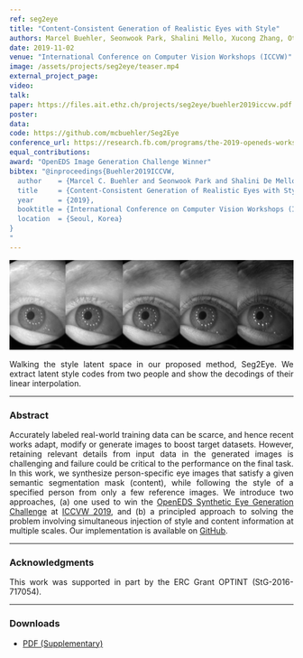 ```yaml
---
ref: seg2eye
title: "Content-Consistent Generation of Realistic Eyes with Style"
authors: Marcel Buehler, Seonwook Park, Shalini Mello, Xucong Zhang, Otmar Hilliges
date: 2019-11-02
venue: "International Conference on Computer Vision Workshops (ICCVW)"
image: /assets/projects/seg2eye/teaser.mp4
external_project_page: 
video: 
talk: 
paper: https://files.ait.ethz.ch/projects/seg2eye/buehler2019iccvw.pdf
poster: 
data: 
code: https://github.com/mcbuehler/Seg2Eye
conference_url: https://research.fb.com/programs/the-2019-openeds-workshop-eye-tracking-for-vr-and-ar/
equal_contributions: 
award: "OpenEDS Image Generation Challenge Winner"
bibtex: "@inproceedings{Buehler2019ICCVW,
  author    = {Marcel C. Buehler and Seonwook Park and Shalini De Mello and Xucong Zhang and Otmar Hilliges},
  title     = {Content-Consistent Generation of Realistic Eyes with Style},
  year      = {2019},
  booktitle = {International Conference on Computer Vision Workshops (ICCVW)},
  location  = {Seoul, Korea}
}
"
---
```


<img class="fullcol" src="/assets/projects/seg2eye/style_walk.png" alt="Teaser-Picture" />

<p align="justify">
    <span class="figurecap">
Walking  the  style  latent  space  in  our  proposed method, Seg2Eye.  We extract latent style codes from two people and show the decodings of their linear interpolation.
    </span>
</p>
<hr />
        


<h3>Abstract</h3>
<p align="justify">
Accurately labeled real-world training data can be scarce, and hence recent works adapt, modify or generate images
to boost target datasets. However, retaining relevant details from input data in the generated images is challenging
and failure could be critical to the performance on the final task. In this work, we synthesize person-specific eye
images that satisfy a given semantic segmentation mask (content), while following the style of a specified person
from only a few reference images. We introduce two approaches, (a) one used to win the
<a href="https://research.fb.com/programs/openeds-challenge" title="OpenEDS Challenge Page" target="_blank">OpenEDS Synthetic Eye
  Generation Challenge</a> at <a href="http://iccv2019.thecvf.com/" title="ICCV 2019" target="_blank">ICCVW 2019</a>, and (b) a principled approach to solving the problem involving simultaneous
injection of style and content information at multiple scales. Our implementation is available on <a
  href="https://github.com/mcbuehler/Seg2Eye" title="GitHub Repository" target="_blank">GitHub</a>.

</p>
<hr />
    


<!--
<div class="fullcol">
<h3>Accompanying Video</h3>
    <br />
    <div class="video" align="center">
	<iframe width="560" height="315" src="https://www.youtube-nocookie.com/embed/cLUHKYfZN5s?rel=0&amp;showinfo=0" frameborder="0" allow="autoplay; encrypted-media" allowfullscreen></iframe>
    </div>
    <hr />
    <br/>
    <br/>
</div>
-->

<!--
<div class="fullcol">
 <h3>Downloads</h3>
    To be released.
    <ul class="linklist">
        <li class="a-pdf"><a target="_blank" title="PDF" href="<?php ait_root_dir();?>projects/2015/InteractiveDebugger/downloads/FluidEdt-Ou-CHI2015.pdf">PDF</a></li>
        <li class="a-vid"><a target="_blank" href="<?php ait_root_dir();?>projects/2015/InteractiveDebugger/downloads/FluidEdt-Ou-CHI2015.mp4" title="Download Video">Video (26 MB)</a></li>
        <li class="a-bib"><a target="_blank" title="BibTex" href="<?php ait_root_dir();?>projects/2015/InteractiveDebugger/downloads/FluidEdt-Ou-CHI2015.bib">BibTeX</a></li>
    </ul>
    <hr />
    <br/>
    <br/>
</div>
-->


<!--
<div class="fullcol">
    <h3>additional results</h3>
    <br/>
    <img class="halfcol" src="<?php ait_root_dir();?>projects/2016/deformables/bar_small.png" alt="Teaser-Picture" />
    <img class="halfcol" src="<?php ait_root_dir();?>projects/2016/deformables/organ_stacked_small.png" alt="Teaser-Picture" />
    <div class="halfcol">
        <p align="justify">
            <span class="figurecap">
                Top row: schematic sensor routings obtained using our tool with automatic sensor refinement.
                Middle row: fabricated device.
                Bottom row: Ground truth (gray) vs. reconstruction (orange). Insets show error on a heat map scale, with maximum error (white) at 22 mm (darker is better).
            </span>
        </p>
    </div>
    <div class="halfcol">
        <p align="justify">
            <span class="figurecap">
                Two example deformations of the organ pipe model designed with our method. Ground truth (gray) vs. reconstruction (orange).
            </span>
        </p>
    </div>
</div>
-->

<!--
<div class="fullcol">
    <br/><br/>
    <img class="fullcol" src="<?php ait_root_dir();?>projects/2016/deformables/sheet_squared_small.png" alt="Teaser-Picture" />
    <p align="justify">
        <span class="figurecap">
            Snapshots of the design process. Top Row: the user placed, refined,
            and edited four sensors (left); Reconstruction error is expected to be very low (right). Bottom row: Interaction
            with fabricated device (left) and ground truth comparison (right).
        </span>
    </p>
    <hr />
    <br/>
    <br/>
</div>
-->

<!-- This section is optional -->
<!--
<div class="fullcol">
    <h3>external links</h3>
    <p align="justify">
        <ul class="linklist">
        <li class="a-ext"><a target="_blank" title="link1" href="your_link_here">Your link here</a></li>
    </ul>
    </p>
    <hr />
    <br/>
    <br/>
</div>
-->

<h3>Acknowledgments</h3>
<p align="justify">
This work was supported in part by the ERC Grant OPTINT (StG-2016-717054).
</p>
<hr />
    


<h3>Downloads</h3>
<ul class="linklist">
    <li class="a-pdf"><a class="a-text-ext" title="PDF" href="<?php ait_root_dir();?>projects/2019/seg2eye/downloads/buehler2019iccvw_supplementary.pdf">PDF (Supplementary)</a></li>
    <!--<li class="a-vid"><a title="Video" href="<?php ait_root_dir();?>projects/2018/pictorial-gaze/downloads/park2018eccv.mp4">Video</a></li>-->
</ul>
